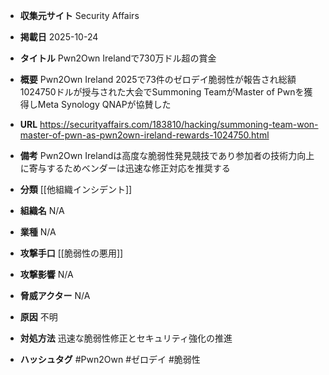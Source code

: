 - **収集元サイト**
Security Affairs

- **掲載日**
2025-10-24

- **タイトル**
Pwn2Own Irelandで730万ドル超の賞金

- **概要**
Pwn2Own Ireland 2025で73件のゼロデイ脆弱性が報告され総額1024750ドルが授与された大会でSummoning TeamがMaster of Pwnを獲得しMeta Synology QNAPが協賛した

- **URL**
https://securityaffairs.com/183810/hacking/summoning-team-won-master-of-pwn-as-pwn2own-ireland-rewards-1024750.html

- **備考**
Pwn2Own Irelandは高度な脆弱性発見競技であり参加者の技術力向上に寄与するためベンダーは迅速な修正対応を推奨する

- **分類**
[[他組織インシデント]]

- **組織名**
N/A

- **業種**
N/A

- **攻撃手口**
[[脆弱性の悪用]]

- **攻撃影響**
N/A

- **脅威アクター**
N/A

- **原因**
不明

- **対処方法**
迅速な脆弱性修正とセキュリティ強化の推進

- **ハッシュタグ**
#Pwn2Own #ゼロデイ #脆弱性
